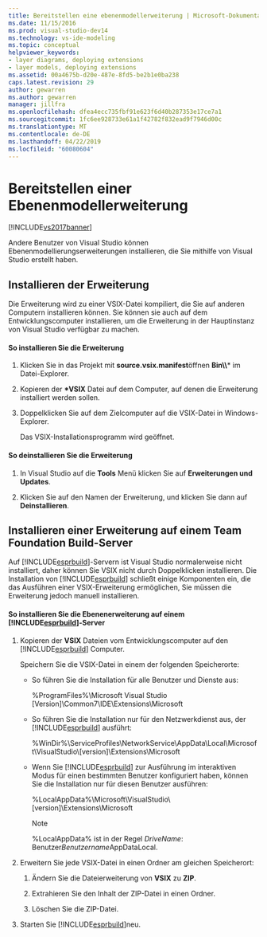 ```yaml
---
title: Bereitstellen eine ebenenmodellerweiterung | Microsoft-Dokumentation
ms.date: 11/15/2016
ms.prod: visual-studio-dev14
ms.technology: vs-ide-modeling
ms.topic: conceptual
helpviewer_keywords:
- layer diagrams, deploying extensions
- layer models, deploying extensions
ms.assetid: 00a4675b-d20e-487e-8fd5-be2b1e0ba238
caps.latest.revision: 29
author: gewarren
ms.author: gewarren
manager: jillfra
ms.openlocfilehash: dfea4ecc735fbf91e623f6d40b287353e17ce7a1
ms.sourcegitcommit: 1fc6ee928733e61a1f42782f832ead9f7946d00c
ms.translationtype: MT
ms.contentlocale: de-DE
ms.lasthandoff: 04/22/2019
ms.locfileid: "60080604"
---
```

# <a name="deploy-a-layer-model-extension"></a>Bereitstellen einer Ebenenmodellerweiterung
[!INCLUDE[vs2017banner](../includes/vs2017banner.md)]

Andere Benutzer von Visual Studio können Ebenenmodellierungserweiterungen installieren, die Sie mithilfe von Visual Studio erstellt haben.  
  
## <a name="installing-your-extension"></a>Installieren der Erweiterung  
 Die Erweiterung wird zu einer VSIX-Datei kompiliert, die Sie auf anderen Computern installieren können. Sie können sie auch auf dem Entwicklungscomputer installieren, um die Erweiterung in der Hauptinstanz von Visual Studio verfügbar zu machen.  
  
#### <a name="to-install-the-extension"></a>So installieren Sie die Erweiterung  
  
1. Klicken Sie in das Projekt mit **source.vsix.manifest**öffnen **Bin\\\\*** im Datei-Explorer.  
  
2. Kopieren der  **\*VSIX** Datei auf dem Computer, auf denen die Erweiterung installiert werden sollen.  
  
3. Doppelklicken Sie auf dem Zielcomputer auf die VSIX-Datei in Windows-Explorer.  
  
    Das VSIX-Installationsprogramm wird geöffnet.  
  
#### <a name="to-uninstall-the-extension"></a>So deinstallieren Sie die Erweiterung  
  
1. In Visual Studio auf die **Tools** Menü klicken Sie auf **Erweiterungen und Updates**.  
  
2. Klicken Sie auf den Namen der Erweiterung, und klicken Sie dann auf **Deinstallieren**.  
  
## <a name="installing-an-extension-on-a-team-foundation-build-server"></a>Installieren einer Erweiterung auf einem Team Foundation Build-Server  
 Auf [!INCLUDE[esprbuild](../includes/esprbuild-md.md)]-Servern ist Visual Studio normalerweise nicht installiert, daher können Sie VSIX nicht durch Doppelklicken installieren. Die Installation von [!INCLUDE[esprbuild](../includes/esprbuild-md.md)] schließt einige Komponenten ein, die das Ausführen einer VSIX-Erweiterung ermöglichen, Sie müssen die Erweiterung jedoch manuell installieren.  
  
#### <a name="to-install-your-layer-extension-on-a-includeesprbuildincludesesprbuild-mdmd-server"></a>So installieren Sie die Ebenenerweiterung auf einem [!INCLUDE[esprbuild](../includes/esprbuild-md.md)]-Server  
  
1. Kopieren der **VSIX** Dateien vom Entwicklungscomputer auf den [!INCLUDE[esprbuild](../includes/esprbuild-md.md)] Computer.  
  
     Speichern Sie die VSIX-Datei in einem der folgenden Speicherorte:  
  
    - So führen Sie die Installation für alle Benutzer und Dienste aus:  
  
         %ProgramFiles%\Microsoft Visual Studio [Version]\Common7\IDE\Extensions\Microsoft  
  
    - So führen Sie die Installation nur für den Netzwerkdienst aus, der [!INCLUDE[esprbuild](../includes/esprbuild-md.md)] ausführt:  
  
         %WinDir%\ServiceProfiles\NetworkService\AppData\Local\Microsoft\VisualStudio\\[version]\Extensions\Microsoft  
  
    - Wenn Sie [!INCLUDE[esprbuild](../includes/esprbuild-md.md)] zur Ausführung im interaktiven Modus für einen bestimmten Benutzer konfiguriert haben, können Sie die Installation nur für diesen Benutzer ausführen:  
  
         %LocalAppData%\Microsoft\VisualStudio\\[version]\Extensions\Microsoft  
  
        > [!NOTE]
        >  %LocalAppData% ist in der Regel *DriveName*: Benutzer*Benutzername*AppDataLocal.  
  
2. Erweitern Sie jede VSIX-Datei in einen Ordner am gleichen Speicherort:  
  
    1. Ändern Sie die Dateierweiterung von **VSIX** zu **ZIP**.  
  
    2. Extrahieren Sie den Inhalt der ZIP-Datei in einen Ordner.  
  
    3. Löschen Sie die ZIP-Datei.  
  
3. Starten Sie [!INCLUDE[esprbuild](../includes/esprbuild-md.md)]neu.

